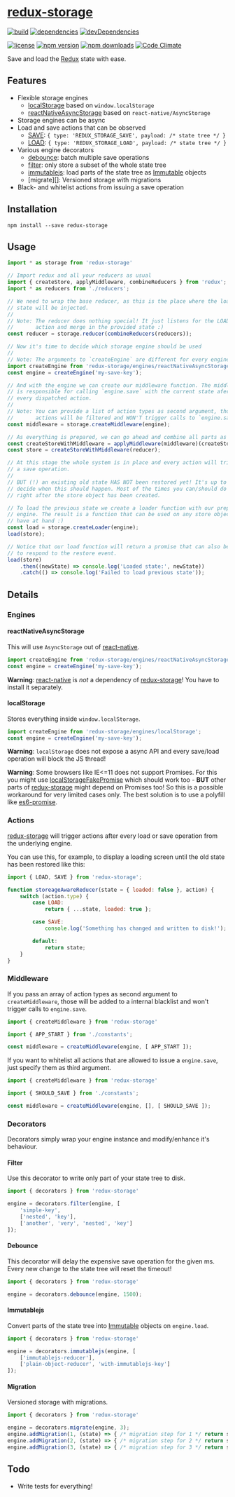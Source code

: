 [redux-storage][]
=================

[![build](https://travis-ci.org/michaelcontento/redux-storage.svg)](https://travis-ci.org/michaelcontento/redux-storage)
[![dependencies](https://david-dm.org/michaelcontento/redux-storage.svg)](https://david-dm.org/michaelcontento/redux-storage)
[![devDependencies](https://david-dm.org/michaelcontento/redux-storage/dev-status.svg)](https://david-dm.org/michaelcontento/redux-storage#info=devDependencies)

[![license](https://img.shields.io/npm/l/redux-storage.svg?style=flat-square)](https://www.npmjs.com/package/redux-storage)
[![npm version](https://img.shields.io/npm/v/redux-storage.svg?style=flat-square)](https://www.npmjs.com/package/redux-storage)
[![npm downloads](https://img.shields.io/npm/dm/redux-storage.svg?style=flat-square)](https://www.npmjs.com/package/redux-storage)
[![Code Climate](https://codeclimate.com/github/michaelcontento/redux-storage/badges/gpa.svg)](https://codeclimate.com/github/michaelcontento/redux-storage)

Save and load the [Redux][] state with ease.

## Features

* Flexible storage engines
    * [localStorage][] based on `window.localStorage`
    * [reactNativeAsyncStorage][] based on `react-native/AsyncStorage`
* Storage engines can be async
* Load and save actions that can be observed
    * [SAVE][]: `{ type: 'REDUX_STORAGE_SAVE', payload: /* state tree */ }`
    * [LOAD][]: `{ type: 'REDUX_STORAGE_LOAD', payload: /* state tree */ }`
* Various engine decorators
    * [debounce][]: batch multiple save operations
    * [filter][]: only store a subset of the whole state tree
    * [immutablejs][]: load parts of the state tree as [Immutable][] objects
    * [migrate][]: Versioned storage with migrations
* Black- and whitelist actions from issuing a save operation

## Installation

    npm install --save redux-storage

## Usage

```js
import * as storage from 'redux-storage'

// Import redux and all your reducers as usual
import { createStore, applyMiddleware, combineReducers } from 'redux';
import * as reducers from './reducers';

// We need to wrap the base reducer, as this is the place where the loaded
// state will be injected.
//
// Note: The reducer does nothing special! It just listens for the LOAD
//       action and merge in the provided state :)
const reducer = storage.reducer(combineReducers(reducers));

// Now it's time to decide which storage engine should be used
//
// Note: The arguments to `createEngine` are different for every engine!
import createEngine from 'redux-storage/engines/reactNativeAsyncStorage';
const engine = createEngine('my-save-key');

// And with the engine we can create our middleware function. The middleware
// is responsible for calling `engine.save` with the current state afer
// every dispatched action.
//
// Note: You can provide a list of action types as second argument, those
//       actions will be filtered and WON'T trigger calls to `engine.save`!
const middleware = storage.createMiddleware(engine);

// As everything is prepared, we can go ahead and combine all parts as usual
const createStoreWithMiddleware = applyMiddleware(middleware)(createStore);
const store = createStoreWithMiddleware(reducer);

// At this stage the whole system is in place and every action will trigger
// a save operation.
//
// BUT (!) an existing old state HAS NOT been restored yet! It's up to you to
// decide when this should happen. Most of the times you can/should do this
// right after the store object has been created.

// To load the previous state we create a loader function with our prepared
// engine. The result is a function that can be used on any store object you
// have at hand :)
const load = storage.createLoader(engine);
load(store);

// Notice that our load function will return a promise that can also be used
// to respond to the restore event.
load(store)
    .then((newState) => console.log('Loaded state:', newState))
    .catch(() => console.log('Failed to load previous state'));
```

## Details

### Engines

#### reactNativeAsyncStorage

This will use `AsyncStorage` out of [react-native][].

```js
import createEngine from 'redux-storage/engines/reactNativeAsyncStorage';
const engine = createEngine('my-save-key');
```

**Warning**: [react-native][] is *not* a dependency of [redux-storage][]! You
have to install it separately.

#### localStorage

Stores everything inside `window.localStorage`.

```js
import createEngine from 'redux-storage/engines/localStorage';
const engine = createEngine('my-save-key');
```

**Warning**: `localStorage` does not expose a async API and every save/load
operation will block the JS thread!

**Warning**: Some browsers like IE<=11 does not support Promises. For this you
might use [localStorageFakePromise][] which should work too - **BUT** other
parts of [redux-storage][] might depend on Promises too! So this is a possible
workaround for very limited cases only. The best solution is to use a polyfill
like [es6-promise][].

### Actions

[redux-storage][] will trigger actions after every load or save operation from
the underlying engine.

You can use this, for example, to display a loading screen until the old state
has been restored like this:

```js
import { LOAD, SAVE } from 'redux-storage';

function storeageAwareReducer(state = { loaded: false }, action) {
    switch (action.type) {
        case LOAD:
            return { ...state, loaded: true };

        case SAVE:
            console.log('Something has changed and written to disk!');

        default:
            return state;
    }
}
```

### Middleware

If you pass an array of action types as second argument to `createMiddleware`,
those will be added to a internal blacklist and won't trigger calls to
`engine.save`.

```js
import { createMiddleware } from 'redux-storage'

import { APP_START } from './constants';

const middleware = createMiddleware(engine, [ APP_START ]);
```

If you want to whitelist all actions that are allowed to issue a `engine.save`,
just specify them as third argument.

```js
import { createMiddleware } from 'redux-storage'

import { SHOULD_SAVE } from './constants';

const middleware = createMiddleware(engine, [], [ SHOULD_SAVE ]);
```

### Decorators

Decorators simply wrap your engine instance and modify/enhance it's behaviour.

#### Filter

Use this decorator to write only part of your state tree to disk.

```js
import { decorators } from 'redux-storage'

engine = decorators.filter(engine, [
    'simple-key',
    ['nested', 'key'],
    ['another', 'very', 'nested', 'key']
]);
```

#### Debounce

This decorator will delay the expensive save operation for the given ms. Every
new change to the state tree will reset the timeout!

```js
import { decorators } from 'redux-storage'

engine = decorators.debounce(engine, 1500);
```

#### Immutablejs

Convert parts of the state tree into [Immutable][] objects on `engine.load`.

```js
import { decorators } from 'redux-storage'

engine = decorators.immutablejs(engine, [
    ['immutablejs-reducer'],
    ['plain-object-reducer', 'with-immutablejs-key']
]);
```

#### Migration

Versioned storage with migrations.

```js
import { decorators } from 'redux-storage'

engine = decorators.migrate(engine, 3);
engine.addMigration(1, (state) => { /* migration step for 1 */ return state; });
engine.addMigration(2, (state) => { /* migration step for 2 */ return state; });
engine.addMigration(3, (state) => { /* migration step for 3 */ return state; });
```

## Todo

- Write tests for everything!

  [Redux]: https://github.com/gaearon/redux
  [Immutable]: https://github.com/facebook/immutable-js
  [redux-storage]: https://github.com/michaelcontento/redux-storage
  [react-native]: https://facebook.github.io/react-native/
  [localStorage]: https://github.com/michaelcontento/redux-storage/blob/master/src/engines/localStorage.js
  [localStorageFakePromise]: https://github.com/michaelcontento/redux-storage/blob/master/src/engines/localStorageFakePromise.js
  [reactNativeAsyncStorage]: https://github.com/michaelcontento/redux-storage/blob/master/src/engines/reactNativeAsyncStorage.js
  [LOAD]: https://github.com/michaelcontento/redux-storage/blob/master/src/constants.js#L1
  [SAVE]: https://github.com/michaelcontento/redux-storage/blob/master/src/constants.js#L2
  [debounce]: https://github.com/michaelcontento/redux-storage/blob/master/src/decorators/debounce.js
  [filter]: https://github.com/michaelcontento/redux-storage/blob/master/src/decorators/filter.js
  [immutablejs]: https://github.com/michaelcontento/redux-storage/blob/master/src/decorators/immutablejs.js
  [es6-promise]: https://www.npmjs.com/package/es6-promise
